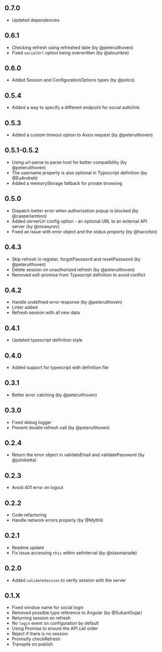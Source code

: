 ## 0.7.0
- Updated dependencies

## 0.6.1
- Checking refresh using refreshed date (by @peteruithoven)
- Fixed `socialUrl` option being overwritten (by @atoumbre)

## 0.6.0
- Added Session and ConfigurationOptions types (by @polco)

## 0.5.4
- Added a way to specify a different endpoint for social auth/link

## 0.5.3
- Added a custom timeout option to Axios request (by @peteruithoven)

## 0.5.1-0.5.2
- Using url-parse to parse host for better compatibility (by @peteruithoven)
- The username property is also optional in Typescript definition (by @EuAndreh)
- Added a memoryStorage fallback for private browsing

## 0.5.0
- Dispatch better error when authorization popup is blocked (by @casperlamboo)
- Added serverUrl config option - an optional URL to an external API server (by @mnasyrov)
- Fixed an issue with error object and the status property (by @hacorbin)

## 0.4.3
- Skip refresh in register, forgotPassword and resetPassword (by @peteruithoven)
- Delete session on unauthorized refresh (by @peteruithoven)
- Removed es6-promise from Typescript definition to avoid conflict

## 0.4.2
- Handle undefined error response (by @peteruithoven)
- Linter added
- Refresh session with all new data

## 0.4.1
- Updated typescript definition style

## 0.4.0
- Added support for typescript with definition file

## 0.3.1
- Better error catching (by @peteruithoven)

## 0.3.0
- Fixed debug logger
- Prevent double refresh call (by @peteruithoven)

## 0.2.4
- Return the error object in validateEmail and validatePassword (by @juliobetta)


## 0.2.3
- Avoid 401 error on logout

## 0.2.2
- Code refactoring
- Handle network errors properly (by @Mythli)

## 0.2.1
- Readme update
- Fix issue accessing `this` within setInterval (by @staxmanade)

## 0.2.0
- Added `validateSession` to verify session with the server

## 0.1.X
- Fixed window name for social login
- Removed possible typo reference to Angular (by @SukantGujar)
- Returning session on refresh
- No `login` event on configuration by default
- Using Promise to ensure the API call order
- Reject if there is no session
- Promisify checkRefresh
- Transpile on publish
